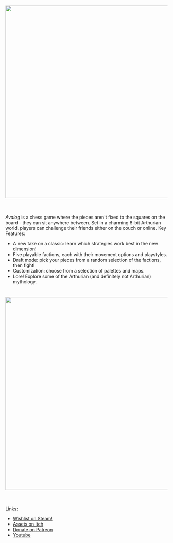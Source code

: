 <h1 align="center">
<img src="https://img.itch.zone/aW1nLzEyOTA1MTc3LnBuZw==/original/DFR6Wm.png" width="600">
</h1><br>


*Avalog* is a chess game where the pieces aren't fixed to the squares on the board - they can sit anywhere between. Set in a charming 8-bit Arthurian world, players can challenge their friends either on the couch or online.
Key Features:
- A new take on a classic: learn which strategies work best in the new dimension!
- Five playable factions, each with their movement options and playstyles.
- Draft mode: pick your pieces from a random selection of the factions, then fight!
- Customization: choose from a selection of palettes and maps.
- Lore! Explore some of the Arthurian (and definitely not Arthurian) mythology.


<h1 align="center">
<img src="https://cdn.cloudflare.steamstatic.com/steam/apps/2480820/extras/game_gif_convert.gif?t=1690132788" width="600">
</h1><br>

Links:
- [Wishlist on Steam!](https://store.steampowered.com/app/2480820/Avalog/)
- [Assets on Itch](https://avaloggames.itch.io/)
- [Donate on Patreon](https://www.patreon.com/AvalogGames)
- [Youtube](https://www.youtube.com/@AvalogGames)